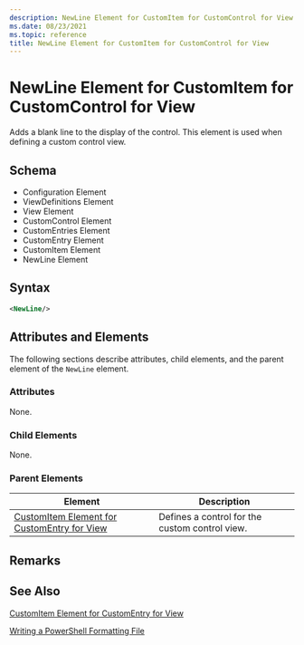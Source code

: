 ```yaml
---
description: NewLine Element for CustomItem for CustomControl for View
ms.date: 08/23/2021
ms.topic: reference
title: NewLine Element for CustomItem for CustomControl for View
---
```

# NewLine Element for CustomItem for CustomControl for View

Adds a blank line to the display of the control. This element is used when defining a custom control
view.

## Schema

- Configuration Element
- ViewDefinitions Element
- View Element
- CustomControl Element
- CustomEntries Element
- CustomEntry Element
- CustomItem Element
- NewLine Element

## Syntax

```xml
<NewLine/>
```

## Attributes and Elements

The following sections describe attributes, child elements, and the parent element of the `NewLine`
element.

### Attributes

None.

### Child Elements

None.

### Parent Elements

|Element|Description|
|-------------|-----------------|
|[CustomItem Element for CustomEntry for View](./customitem-element-for-customentry-for-customcontrol-for-view-format.md)|Defines a control for the custom control view.|

## Remarks

## See Also

[CustomItem Element for CustomEntry for View](./customitem-element-for-customentry-for-customcontrol-for-view-format.md)

[Writing a PowerShell Formatting File](./writing-a-powershell-formatting-file.md)

